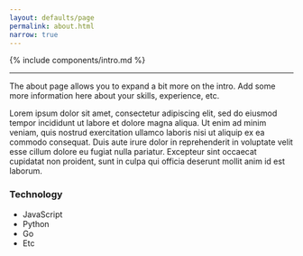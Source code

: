 ```yaml
---
layout: defaults/page
permalink: about.html
narrow: true
---
```


{% include components/intro.md %}

<hr />

The about page allows you to expand a bit more on the intro. Add some more information here about your skills, experience, etc.

Lorem ipsum dolor sit amet, consectetur adipiscing elit, sed do eiusmod tempor incididunt ut labore et dolore magna aliqua. Ut enim ad minim veniam, quis nostrud exercitation ullamco laboris nisi ut aliquip ex ea commodo consequat. Duis aute irure dolor in reprehenderit in voluptate velit esse cillum dolore eu fugiat nulla pariatur. Excepteur sint occaecat cupidatat non proident, sunt in culpa qui officia deserunt mollit anim id est laborum.

### Technology

* JavaScript
* Python
* Go
* Etc